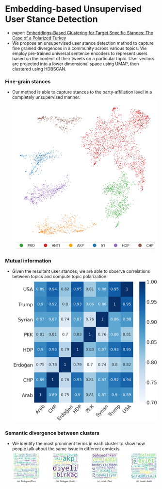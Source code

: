 # Embedding-based Unsupervised User Stance Detection
- paper: [Embeddings-Based Clustering for Target Specific Stances: The Case of a Polarized Turkey
](https://arxiv.org/abs/2005.09649)
- We propose an unsupervised user stance detection method to capture fine grained divergences in a community across various topics. We employ pre-trained universal sentence encoders to represent users based on the content of their tweets on a particular topic. User vectors are projected into a lower dimensional space using UMAP, then clustered using HDBSCAN.
### Fine-grain stances
- Our method is able to capture stances to the party-affiliation level in a completely unsupervised manner.
![](ed.png)
### Mutual information
- Given the resultant user stances, we are able to observe correlations between topics and compute topic polarization.
 ![](ami.png)
 ### Semantic divergence between clusters
 - We identify the most prominent terms in
each cluster to show how people talk about the same issue
in different contexts.
 ![](wc.png)
